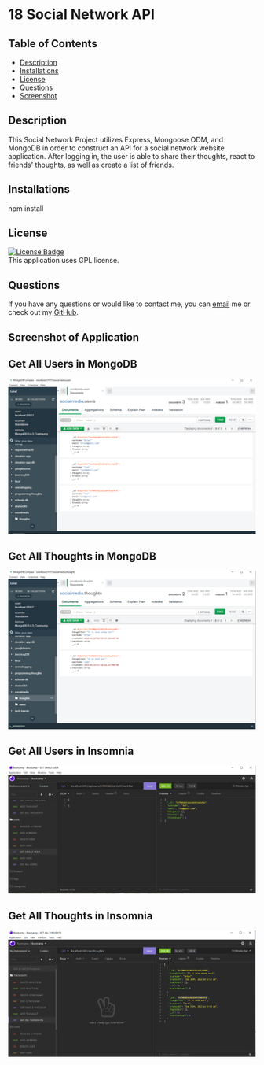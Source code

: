 # 18 Social Network API


  ## Table of Contents
  - [Description](#Description)
  - [Installations](#Installations)
  - [License](#License)
  - [Questions](#Questions)
  - [Screenshot](#Screenshot)
  ## Description
  This Social Network Project utilizes Express, Mongoose ODM, and MongoDB in order to construct an API for a social network website application. After logging in, the user is able to share their thoughts, react to friends' thoughts, as well as create a list of friends.
  ## Installations
  npm install
  
  ## License
  [![License Badge](https://img.shields.io/static/v1?label=License&message=GPL&color=purple&?style=plastic&link=https://choosealicense.com/licenses/gpl-3.0/)](https://choosealicense.com/licenses/gpl-3.0/)
  </br>
  This application uses GPL license. 

  ## Questions 
  If you have any questions or would like to contact me, you can [email](mailto:bjtsmith23@gmail.com) me
  or check out my [GitHub](https://github.com/bjtsmith23).

  ## Screenshot of Application

  ## Get All Users in MongoDB

  ![Screenshot of Get All Users](/images/Users.PNG)

  ## Get All Thoughts in MongoDB

  ![Screenshot of Get All Thoughts](/images/Thoughts.PNG)

  ## Get All Users in Insomnia

  ![Screenshot of Get All Users](/images/getsingleuser.PNG)

  ## Get All Thoughts in Insomnia

  ![Screenshot of Get All Thoughts](/images/getallthoughts.PNG)
